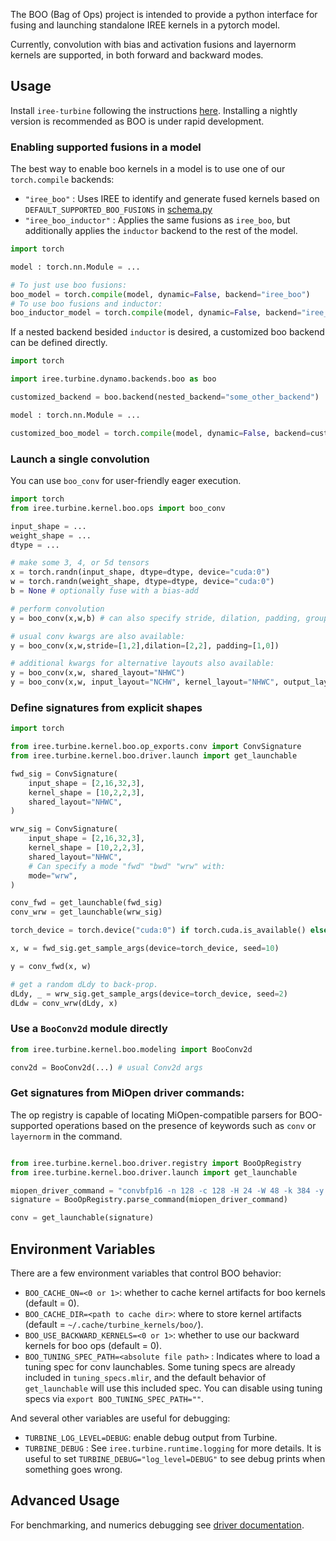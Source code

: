 The BOO (Bag of Ops) project is intended to provide a python interface for fusing and launching standalone IREE kernels in a pytorch model.

Currently, convolution with bias and activation fusions and layernorm kernels are supported, in both forward and backward modes.

## Usage

Install `iree-turbine` following the instructions [here](/README.md#quick-start-for-users).
Installing a nightly version is recommended as BOO is under rapid development.

### Enabling supported fusions in a model

The best way to enable boo kernels in a model is to use one of our `torch.compile` backends:

- `"iree_boo"` : Uses IREE to identify and generate fused kernels based on `DEFAULT_SUPPORTED_BOO_FUSIONS` in [schema.py](./fusion/schema.py)
- `"iree_boo_inductor"` : Applies the same fusions as `iree_boo`, but additionally applies the `inductor` backend to the rest of the model.

```python
import torch

model : torch.nn.Module = ...

# To just use boo fusions:
boo_model = torch.compile(model, dynamic=False, backend="iree_boo")
# To use boo fusions and inductor:
boo_inductor_model = torch.compile(model, dynamic=False, backend="iree_boo_inductor")
```

If a nested backend besided `inductor` is desired, a customized boo backend can be defined directly.

```python
import torch

import iree.turbine.dynamo.backends.boo as boo

customized_backend = boo.backend(nested_backend="some_other_backend")

model : torch.nn.Module = ...

customized_boo_model = torch.compile(model, dynamic=False, backend=customized_backend)
```

### Launch a single convolution

You can use `boo_conv` for user-friendly eager execution.

```python
import torch
from iree.turbine.kernel.boo.ops import boo_conv

input_shape = ...
weight_shape = ...
dtype = ...

# make some 3, 4, or 5d tensors
x = torch.randn(input_shape, dtype=dtype, device="cuda:0")
w = torch.randn(weight_shape, dtype=dtype, device="cuda:0")
b = None # optionally fuse with a bias-add

# perform convolution
y = boo_conv(x,w,b) # can also specify stride, dilation, padding, groups, and layouts (e.g., "NHWC")

# usual conv kwargs are also available:
y = boo_conv(x,w,stride=[1,2],dilation=[2,2], padding=[1,0])

# additional kwargs for alternative layouts also available:
y = boo_conv(x,w, shared_layout="NHWC")
y = boo_conv(x,w, input_layout="NCHW", kernel_layout="NHWC", output_layout="NCHW")
```

### Define signatures from explicit shapes

```python
import torch

from iree.turbine.kernel.boo.op_exports.conv import ConvSignature
from iree.turbine.kernel.boo.driver.launch import get_launchable

fwd_sig = ConvSignature(
    input_shape = [2,16,32,3],
    kernel_shape = [10,2,2,3],
    shared_layout="NHWC",
)

wrw_sig = ConvSignature(
    input_shape = [2,16,32,3],
    kernel_shape = [10,2,2,3],
    shared_layout="NHWC",
    # Can specify a mode "fwd" "bwd" "wrw" with:
    mode="wrw",
)

conv_fwd = get_launchable(fwd_sig)
conv_wrw = get_launchable(wrw_sig)

torch_device = torch.device("cuda:0") if torch.cuda.is_available() else None

x, w = fwd_sig.get_sample_args(device=torch_device, seed=10)

y = conv_fwd(x, w)

# get a random dLdy to back-prop.
dLdy, _ = wrw_sig.get_sample_args(device=torch_device, seed=2)
dLdw = conv_wrw(dLdy, x)
```

### Use a `BooConv2d` module directly

```python
from iree.turbine.kernel.boo.modeling import BooConv2d

conv2d = BooConv2d(...) # usual Conv2d args
```

### Get signatures from MiOpen driver commands:

The op registry is capable of locating MiOpen-compatible parsers for BOO-supported operations based on the presence of keywords such as `conv` or `layernorm` in the command.

```python

from iree.turbine.kernel.boo.driver.registry import BooOpRegistry
from iree.turbine.kernel.boo.driver.launch import get_launchable

miopen_driver_command = "convbfp16 -n 128 -c 128 -H 24 -W 48 -k 384 -y 1 -x 1 -p 0 -q 0 -u 1 -v 1 -l 1 -j 1 -m conv -g 1 -F 1 -t 1 --iter 100 --in_layout NHWC --out_layout NHWC --fil_layout NHWC"
signature = BooOpRegistry.parse_command(miopen_driver_command)

conv = get_launchable(signature)
```

## Environment Variables

There are a few environment variables that control BOO behavior:

- `BOO_CACHE_ON=<0 or 1>`: whether to cache kernel artifacts for boo kernels (default = 0).
- `BOO_CACHE_DIR=<path to cache dir>`: where to store kernel artifacts (default = `~/.cache/turbine_kernels/boo/`).
- `BOO_USE_BACKWARD_KERNELS=<0 or 1>`: whether to use our backward kernels for boo ops (default = 0).
- `BOO_TUNING_SPEC_PATH=<absolute file path>` : Indicates where to load a tuning spec for conv launchables. Some tuning specs are already included in `tuning_specs.mlir`, and the default behavior of `get_launchable` will use this included spec. You can disable using tuning specs via `export BOO_TUNING_SPEC_PATH=""`.

And several other variables are useful for debugging:

- `TURBINE_LOG_LEVEL=DEBUG`: enable debug output from Turbine.
- `TURBINE_DEBUG` : See `iree.turbine.runtime.logging` for more details. It is useful to set `TURBINE_DEBUG="log_level=DEBUG"` to see debug prints when something goes wrong.


## Advanced Usage

For benchmarking, and numerics debugging see [driver documentation](driver/README.md).
